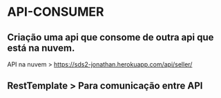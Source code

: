 # API-CONSUMER
## Criação uma api que consome de outra api que está na nuvem.
API na nuvem > https://sds2-jonathan.herokuapp.com/api/seller/
## RestTemplate > Para comunicação entre API
